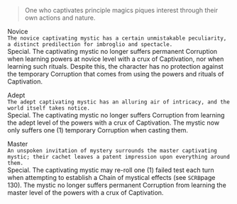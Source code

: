 > One who captivates principle magics piques interest through their own actions and nature.

Novice<br>`The novice captivating mystic has a certain unmistakable peculiarity, a distinct predilection for imbroglio and spectacle.`<br>Special. The captivating mystic no longer suffers permanent Corruption when learning powers at novice level with a crux of Captivation, nor when learning such rituals. Despite this, the character has no protection against the temporary Corruption that comes from using the powers and rituals of Captivation.

Adept<br>`The adept captivating mystic has an alluring air of intricacy, and the world itself takes notice.`<br>Special. The captivating mystic no longer suffers Corruption from learning the adept level of the powers with a crux of Captivation. The mystic now only suffers one (1) temporary Corruption when casting them.

Master<br>`An unspoken invitation of mystery surrounds the master captivating mystic; their cachet leaves a patent impression upon everything around them.`<br>Special. The captivating mystic may re-roll one (1) failed test each turn when attempting to establish a Chain of mystical effects (see `SCRB`page 130). The mystic no longer suffers permanent Corruption from learning the master level of the powers with a crux of Captivation.